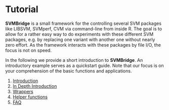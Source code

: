 

# Tutorial

**SVMBridge** is a small framework for the controlling several SVM packages like LIBSVM, SVMperf, CVM via command-line from inside R.  The goal is to allow for a rather easy way to do experiments with these different SVM packages, e.g. by replacing one variant with another one without nearly zero effort. As the framework interacts with these packages by file I/O, the focus is not on speed.

In the following we provide a short introduction to **SVMBridge**. An introductory example serves as a quickstart guide. Note that our focus is on your comprehension of the basic functions and
applications.

1. [Introduction](introduction.html)
2. [In Depth Introduction](detailed.html)
3. [Wrappers](wrappers.html)
4. [Helper functions](helpers.html)
5. [FAQ](faq.html)
